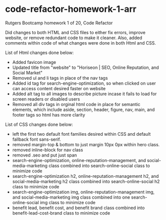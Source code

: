 # code-refactor-homework-1-arr

Rutgers Bootcamp homework 1 of 20, Code Refactor

Did changes to both HTML and CSS files to either fix errors, improve website, or remove redundant code to make it cleaner. Also, added comments within code of what changes were done in both Html and CSS.

List of Html changes done below:
 * Added favicon image
 * Updated title from "website" to "Horiseon | SEO, Online Reputation, and Social Market"
 * Removed ul and li tags in place of the nav tags
 * Added id tag for search-engine-optimization, so when clicked on user can access content desired faster on website
 * Added alt tag to all images to describe picture incase it fails to load for screen readers or disabled users
 * Removed all div tags in orginal html code in place for semantic elements, which include aside, section, header, figure, nav, main, and footer tags so html has more clarity
 
 List of CSS changes done below:
 
 * left the first two default font families desired within CSS and default fallback font sans-serif.
 * removed margin-top & bottom to just margin 10px 0px within hero class.
 * removed inline-block for nav class 
 * removed .seo and put just span 
 * search-engine-optimization, online-reputation-management, and social-media-marketing class combined into search-online-social class to minimize code
 * search-engine-optimization h2, online-reputation-management h2, and social-media-marketing h2 class combined into search-online-social h2 class to minimize code 
 * search-engine-optimization img, online-reputation-management img, and social-media-marketing img class combined into one search-online-social img class to minimize code
 * benefit lead, benefit cost, and benefit brand class combined into benefit-lead-cost-brand class to minimize code 
